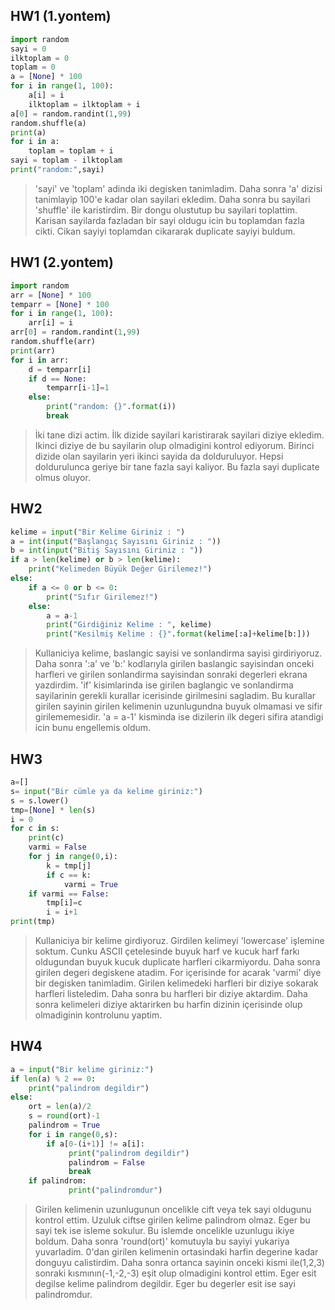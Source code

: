 ## **HW1 (1.yontem)** ##
```python
import random
sayi = 0
ilktoplam = 0
toplam = 0
a = [None] * 100
for i in range(1, 100):
    a[i] = i
    ilktoplam = ilktoplam + i
a[0] = random.randint(1,99)
random.shuffle(a)
print(a)
for i in a:
    toplam = toplam + i
sayi = toplam - ilktoplam
print("random:",sayi)
```
> 'sayi' ve 'toplam' adinda iki degisken tanimladim. Daha sonra 'a' dizisi tanimlayip 100'e kadar olan sayilari ekledim. Daha sonra bu sayilari 'shuffle' ile karistirdim. Bir dongu olustutup bu sayilari toplattim. Karisan sayilarda fazladan bir sayi oldugu icin bu toplamdan fazla cikti. Cikan sayiyi toplamdan cikararak duplicate sayiyi buldum.

## **HW1 (2.yontem)** ##
```python
import random
arr = [None] * 100
temparr = [None] * 100
for i in range(1, 100):
    arr[i] = i
arr[0] = random.randint(1,99)
random.shuffle(arr)
print(arr)
for i in arr:
    d = temparr[i]
    if d == None:
        temparr[i-1]=1
    else:
        print("random: {}".format(i))
        break
```
> İki tane dizi actim. İlk dizide sayilari karistirarak sayilari diziye ekledim. Ikinci diziye de bu sayilarin olup olmadigini kontrol ediyorum. Birinci dizide olan sayilarin yeri ikinci sayida da dolduruluyor. Hepsi doldurulunca geriye bir tane fazla sayi kaliyor. Bu fazla sayi duplicate olmus oluyor.

## **HW2** ##
```python
kelime = input("Bir Kelime Giriniz : ")
a = int(input("Başlangıç Sayısını Giriniz : "))
b = int(input("Bitiş Sayısını Giriniz : "))
if a > len(kelime) or b > len(kelime):
    print("Kelimeden Büyük Değer Girilemez!")
else:
    if a <= 0 or b <= 0:
        print("Sıfır Girilemez!")
    else:
        a = a-1
        print("Girdiğiniz Kelime : ", kelime)
        print("Kesilmiş Kelime : {}".format(kelime[:a]+kelime[b:]))
```
> Kullaniciya kelime, baslangic sayisi ve sonlandirma sayisi girdiriyoruz. Daha sonra ':a' ve 'b:' kodlarıyla girilen baslangic sayisindan onceki harfleri ve girilen sonlandirma sayisindan sonraki degerleri ekrana yazdirdim. 'if' kisimlarinda ise girilen baglangic ve sonlandirma sayilarinin gerekli kurallar icerisinde girilmesini sagladim. Bu kurallar girilen sayinin girilen kelimenin uzunlugundna buyuk olmamasi ve sifir girilememesidir. 'a = a-1' kisminda ise dizilerin ilk degeri sifira atandigi icin bunu engellemis oldum.

## **HW3** ##
```python
a=[]
s= input("Bir cümle ya da kelime giriniz:")
s = s.lower()
tmp=[None] * len(s)
i = 0
for c in s:
    print(c)
    varmi = False
    for j in range(0,i):
        k = tmp[j]
        if c == k:
            varmi = True
    if varmi == False:
        tmp[i]=c
        i = i+1
print(tmp)
```
> Kullaniciya bir kelime girdiyoruz. Girdilen kelimeyi 'lowercase' işlemine soktum. Cunku ASCII çetelesinde buyuk harf ve kucuk harf farkı oldugundan buyuk kucuk duplicate harfleri cikarmiyordu. Daha sonra girilen degeri degiskene atadim. For içerisinde for acarak 'varmi' diye bir degisken tanimladim. Girilen kelimedeki harfleri bir diziye sokarak harfleri listeledim. Daha sonra bu harfleri bir diziye aktardim. Daha sonra kelimeleri diziye aktarirken bu harfin dizinin içerisinde olup olmadiginin kontrolunu yaptim.

## **HW4** ##
```python
a = input("Bir kelime giriniz:")
if len(a) % 2 == 0:
    print("palindrom degildir")
else:
    ort = len(a)/2
    s = round(ort)-1
    palindrom = True
    for i in range(0,s):
        if a[0-(i+1)] != a[i]:
             print("palindrom degildir")
             palindrom = False
             break
    if palindrom:
             print("palindromdur")
```
> Girilen kelimenin uzunlugunun oncelikle cift veya tek sayi oldugunu kontrol ettim. Uzuluk ciftse girilen kelime palindrom olmaz. Eger bu sayi tek ise isleme sokulur. Bu islemde oncelikle uzunlugu ikiye boldum. Daha sonra 'round(ort)' komutuyla bu sayiyi yukariya yuvarladim. 0'dan girilen kelimenin ortasindaki harfin degerine kadar donguyu calistirdim. Daha sonra ortanca sayinin onceki kismi ile(1,2,3) sonraki kısmının(-1,-2,-3) eşit olup olmadigini kontrol ettim. Eger esit degilse kelime palindrom degildir. Eger bu degerler esit ise sayi palindromdur.
